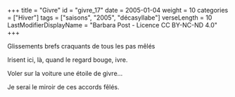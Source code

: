 +++
title = "Givre"
id = "givre_17"
date = 2005-01-04
weight = 10
categories = ["Hiver"]
tags = ["saisons", "2005", "décasyllabe"]
verseLength = 10
LastModifierDisplayName = "Barbara Post - Licence CC BY-NC-ND 4.0"
+++

Glissements brefs craquants de tous les pas mêlés

Irisent ici, là, quand le regard bouge, ivre.

Voler sur la voiture une étoile de givre...

Je serai le miroir de ces accords fêlés.
